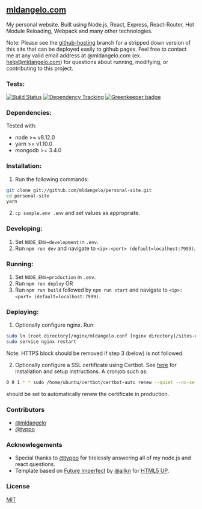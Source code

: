 ## [mldangelo.com](http://mldangelo.com)

My personal website. Built using Node.js, React, Express, React-Router, Hot Module Reloading, Webpack and many other technologies.

Note: Please see the [github-hosting](https://github.com/mldangelo/personal-site/tree/github-hosting) branch for a stripped down version of this site that can be deployed easily to github pages. Feel free to contact me at any valid email address at @mldangelo.com (ex. help@mldangelo.com) for questions about running, modifying, or contributing to this project.


### Tests:
[![Build Status](https://travis-ci.org/mldangelo/personal-site.svg?branch=master)](https://travis-ci.org/mldangelo/personal-site)
[![Dependency Tracking](https://david-dm.org/mldangelo/personal-site.svg)](https://david-dm.org/)
[![Greenkeeper badge](https://badges.greenkeeper.io/mldangelo/personal-site.svg)](https://greenkeeper.io/)

### Dependencies:
Tested with:
* node >= v8.12.0
* yarn >= v1.10.0
* mongodb >= 3.4.0


### Installation:

1. Run the following commands:
```bash
git clone git://github.com/mldangelo/personal-site.git
cd personal-site
yarn
```

2. ``` cp sample.env .env ``` and set values as appropriate.

###  Developing:
1. Set `NODE_ENV=development` in `.env`.
2. Run `npm run dev` and navigate to `<ip>:<port> (default=localhost:7999)`.

###  Running:
1. Set `NODE_ENV=production` in `.env`.
2. Run `npm run deploy` OR  
3. Run `npm run build` followed by `npm run start` and navigate to `<ip>:<port> (default=localhost:7999)`.

### Deploying:
1. Optionally configure nginx. Run:

  ```bash
  sudo ln [root directory]/nginx/mldangelo.conf [nginx directory]/sites-enabled/personal-site.conf
  sudo service nginx restart
  ```
  Note: HTTPS block should be removed if step 3 (below) is not followed.

2. Optionally configure a SSL certificate using Certbot. See [here](https://certbot.eff.org/#ubuntutrusty-nginx)
for installation and setup instructions. A cronjob such as:

  ```bash
  0 0 1 * * sudo /home/ubuntu/certbot/certbot-auto renew --quiet --no-self-upgrade
  ```

  should be set to automatically renew the certificate in production.


### Contributors
- [@mldangelo](https://github.com/mldangelo)
- [@typpo](https://github.com/typpo)

### Acknowlegements
- Special thanks to [@typpo](https://github.com/typpo) for tirelessly answering all of my node.js and react questions.
- Template based on [Future Imperfect](https://html5up.net/future-imperfect) by [@ajlkn](https://github.com/ajlkn) for [HTML5 UP](html5up.net).

### License
[MIT](https://github.com/mldangelo/mldangelo/blob/master/LICENSE)
